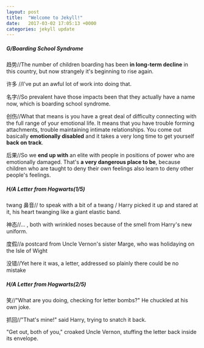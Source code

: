 ```yaml
---
layout: post
title:  "Welcome to Jekyll!"
date:   2017-03-02 17:05:13 +0000
categories: jekyll update
---
```

##### G/Boarding School Syndrome

趋势//The number of children boarding has been **in long-term decline** in this country, but now strangely it's beginning to rise again.

许多 //I've put an awful lot of work into doing that.

名字//So prevalent have those impacts been that they actually have a name now, which is boarding school syndrome.

创伤//What that means is you have a great deal of difficulty connecting with the full range of your emotional life. It means that you have trouble forming attachments, trouble maintaining intimate relationships. You come out basically **emotionally disabled** and it takes a very long time to get yourself **back on track**.

后果//So we **end up with** an elite with people in positions of power who are emotionally damaged. That's **a very dangerous place to be**, because children who are taught to deny their own feelings also learn to deny other people's feelings.

##### H/A Letter from Hogwarts(1/5)

twang 鼻音// to speak with a bit of a twang / Harry picked it up and stared at it, his heart twanging like a giant elastic band. 

神态//… , both with wrinkled noses because of the smell from Harry's new uniform.

度假//a postcard from Uncle Vernon's sister Marge, who was holidaying on the Isle of Wight

没错//Yet here it was, a letter, addressed so plainly there could be no mistake

##### H/A Letter from Hogwarts(2/5)

笑//"What are you doing, checking for letter bombs?" He chuckled at his own joke.

抓回//"That's mine!" said Harry, trying to snatch it back.

"Get out, both of you," croaked Uncle Vernon, stuffing the letter back inside its envelope.

